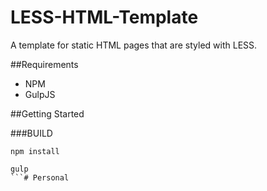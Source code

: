 # LESS-HTML-Template

A template for static HTML pages that are styled with LESS. 

##Requirements
- NPM
- GulpJS

##Getting Started

###BUILD

```
npm install
```

```
gulp
```# Personal

